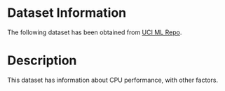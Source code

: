 # Dataset Information
The following dataset has been obtained from [UCI ML Repo](https://archive.ics.uci.edu/ml/datasets/Computer+Hardware).

# Description
This dataset has information about CPU performance, with other factors.

